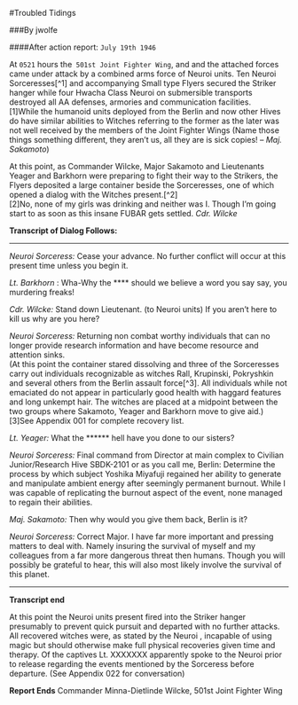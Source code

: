 #Troubled Tidings

###By jwolfe

####After action report: `July 19th 1946`

At `0521` hours the` 501st Joint Fighter Wing`, and and the attached forces came under attack by a combined arms force of Neuroi units. Ten Neuroi Sorceresses[^1] and accompanying Small type Flyers secured the Striker hanger while four Hwacha Class Neuroi on submersible transports destroyed all AA defenses, armories and communication facilities.  
[1]While the humanoid units deployed from the Berlin and now other Hives do have similar abilities to Witches referring to the former as the later was not well received by the members of the Joint Fighter Wings (Name those things something different, they aren’t us, all they are is sick copies! – *Maj. Sakamoto*)

At this point, as Commander Wilcke, Major Sakamoto and Lieutenants Yeager and Barkhorn were preparing to fight their way to the Strikers, the Flyers deposited a large container beside the Sorceresses, one of which opened a dialog with the Witches present.[^2]  
[2]No, none of my girls was drinking and neither was I. Though I’m going start to as soon as this insane FUBAR gets settled. *Cdr. Wilcke*

**Transcript of Dialog Follows:**

---
*Neuroi Sorceress:* Cease your advance. No further conflict will occur at this present time unless you begin it.

*Lt. Barkhorn* : Wha-Why the **** should we believe a word you say say, you murdering freaks!

*Cdr. Wilcke:* Stand down Lieutenant. (to Neuroi units) If you aren’t here to kill us why are you here?

*Neuroi Sorceress:* Returning non combat worthy individuals that can no longer provide research information and have become resource and attention sinks.  
(At this point the container stared dissolving and three of the Sorceresses carry out individuals recognizable as witches Rall, Krupinski, Pokryshkin and several others from the Berlin assault force[^3]. All individuals while not emaciated do not appear in particularly good health with haggard features and long unkempt hair. The witches are placed at a midpoint between the two groups where Sakamoto, Yeager and Barkhorn move to give aid.)
[3]See Appendix 001 for complete recovery list.

*Lt. Yeager:* What the ****** hell have you done to our sisters?

*Neuroi Sorceress:* Final command from Director at main complex to Civilian Junior/Research Hive SBDK-2101 or as you call me, Berlin: Determine the process by which subject Yoshika Miyafuji regained her ability to generate and manipulate ambient energy after seemingly permanent burnout. While I was capable of replicating the burnout aspect of the event, none managed to regain their abilities.

*Maj. Sakamoto:* Then why would you give them back, Berlin is it?

*Neuroi Sorceress:* Correct Major. I have far more important and pressing matters to deal with. Namely insuring the survival of myself and my colleagues from a far more dangerous threat then humans. Though you will possibly be grateful to hear, this will also most likely involve the survival of this planet.

---
**Transcript end**

At this point the Neuroi units present fired into the Striker hanger presumably to prevent quick pursuit and departed with no further attacks. All recovered witches were, as stated by the Neuroi , incapable of using magic but should otherwise make full physical recoveries given time and therapy. Of the captives Lt. XXXXXXX apparently spoke to the Neuroi prior to release regarding the events mentioned by the Sorceress before departure. (See Appendix 022 for conversation)

**Report Ends**
Commander Minna-Dietlinde Wilcke, 501st Joint Fighter Wing 

